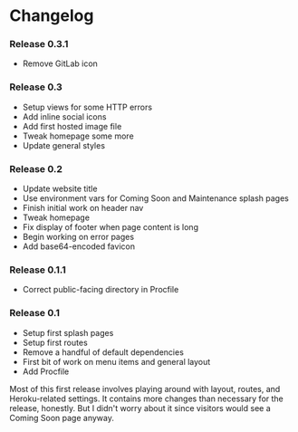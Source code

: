 # Changelog

### Release 0.3.1
- Remove GitLab icon

### Release 0.3
- Setup views for some HTTP errors
- Add inline social icons
- Add first hosted image file
- Tweak homepage some more
- Update general styles

### Release 0.2
- Update website title
- Use environment vars for Coming Soon and Maintenance splash pages
- Finish initial work on header nav
- Tweak homepage
- Fix display of footer when page content is long
- Begin working on error pages
- Add base64-encoded favicon

### Release 0.1.1
- Correct public-facing directory in Procfile

### Release 0.1
- Setup first splash pages
- Setup first routes
- Remove a handful of default dependencies
- First bit of work on menu items and general layout
- Add Procfile

Most of this first release involves playing around with layout, routes, and Heroku-related settings. It contains more changes than necessary for the release, honestly. But I didn't worry about it since visitors would see a Coming Soon page anyway.
